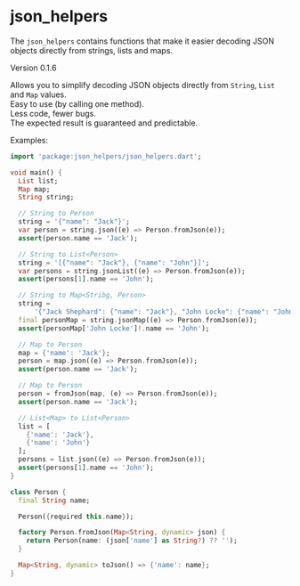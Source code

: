 # json_helpers

The `json_helpers` contains functions that make it easier decoding JSON objects directly from strings, lists and maps.

Version 0.1.6

Allows you to simplify decoding JSON objects directly from `String`, `List` and `Map` values.  
Easy to use (by calling one method).  
Less code, fewer bugs.  
The expected result is guaranteed and predictable.

Examples:

```dart
import 'package:json_helpers/json_helpers.dart';

void main() {
  List list;
  Map map;
  String string;

  // String to Person
  string = '{"name": "Jack"}';
  var person = string.json((e) => Person.fromJson(e));
  assert(person.name == 'Jack');

  // String to List<Person>
  string = '[{"name": "Jack"}, {"name": "John"}]';
  var persons = string.jsonList((e) => Person.fromJson(e));
  assert(persons[1].name == 'John');

  // String to Map<Stribg, Person>
  string =
      '{"Jack Shephard": {"name": "Jack"}, "John Locke": {"name": "John"}}';
  final personMap = string.jsonMap((e) => Person.fromJson(e));
  assert(personMap['John Locke']!.name == 'John');

  // Map to Person
  map = {'name': 'Jack'};
  person = map.json((e) => Person.fromJson(e));
  assert(person.name == 'Jack');

  // Map to Person
  person = fromJson(map, (e) => Person.fromJson(e));
  assert(person.name == 'Jack');

  // List<Map> to List<Person>
  list = [
    {'name': 'Jack'},
    {'name': 'John'}
  ];
  persons = list.json((e) => Person.fromJson(e));
  assert(persons[1].name == 'John');
}

class Person {
  final String name;

  Person({required this.name});

  factory Person.fromJson(Map<String, dynamic> json) {
    return Person(name: (json['name'] as String?) ?? '');
  }

  Map<String, dynamic> toJson() => {'name': name};
}

```
